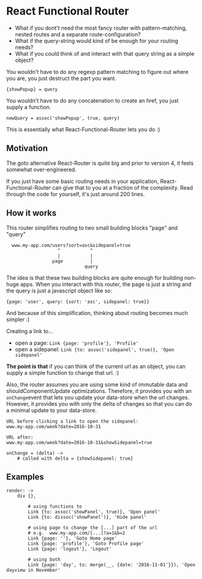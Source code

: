 
# React Functional Router
- What if you dont't need the most fancy router with pattern-matching, nested routes and a separate route-configuration?
- What if the query-string would kind of be enough for your routing needs?
- What if you could think of and interact with that query string as a simple object?

You wouldn't have to do any regexp pattern matching to figure out where you are, you just destruct the part you want.

```
{showPopup} = query
```

You wouldn't have to do any concatenation to create an href, you just supply a function.

```
newQuery = assoc('showPopup', true, query)
```

This is essentially what React-Functional-Router lets you do :)


## Motivation
The goto alternative React-Router is quite big and prior to version 4, it feels somewhat over-engineered. 

If you just have some basic routing needs in your application, React-Functional-Router can give that to you at a fraction of the complexity. Read through the code for yourself, it's just around 200 lines.


## How it works
This router simplifies routing to two small building blocks "page" and "query"

```
  www.my-app.com/users?sort=asc&sidepanel=true
                   ^           ^
                   |           |
                 page          |
                             query
```

The idea is that these two building blocks are quite enough for building non-huge apps. When you interact with this router, the page is just a string and the query is just a javascript object like so:

```
{page: 'user', query: {sort: 'asc', sidepanel: true}}
```

And because of this simplification, thinking about routing becomes much simpler :)

Creating a link to...

- open a page: `Link {page: 'profile'}, 'Profile'`
- open a sidepanel: `Link {to: assoc('sidepanel', true)}, 'Open sidepanel'`

**The point is that** if you can think of the current url as an object, you can supply a simple function to change that url. :)

Also, the router assumes you are using some kind of immutable data and shouldComponentUpdate optimizations. Therefore, it provides you with an `onChange`event that lets you update your data-store when the url changes. However, it provides you with only the delta of changes so that you can do a minimal update to your data-store.

```
URL before clicking a link to open the sidepanel:
www.my-app.com/week?date=2016-10-31

URL after:
www.my-app.com/week?date=2016-10-31&showSidepanel=true

onChange = (delta) ->
	# called with delta = {showSidepanel: true}
```


## Examples

```
render: ->
	div {},

		# using functions to 
		Link {to: assoc('showPanel', true)}, 'Open panel'
		Link {to: dissoc('showPanel')}, 'Hide panel'

		# using page to change the [...] part of the url
		# e.g.  www.my-app.com/[...]?a=1&b=2
		Link {page: ''}, 'Goto Home page'
		Link {page: 'profile'}, 'Goto Profile page'
		Link {page: 'logout'}, 'Logout'

		# using both
		Link {page: 'day', to: merge(__, {date: '2016-11-01'}}), 'Open dayview in November'
```

